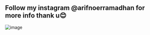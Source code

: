## Follow my instagram @arifnoerramadhan for more info thank u😊

![image](https://github.com/arifnrrmdn/PBO-UAS-BOCORAN/assets/91766087/d37e35df-99e0-4778-918c-eac83957bf11)
